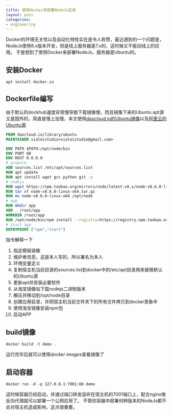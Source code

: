 ```yaml
---
title: 使用Docker来部署NodeJs应用
layout: post
categories:
- engineering
---
```


Docker的环境无关性以及自动化特性实在是令人称赞，最近遇到的一个问题是，NodeJs使用8.x版本开发，但是线上服务器是7.x的，这时候又不能动线上的应用。
于是想到了使用Docker来部署NodeJs，服务器是Ubuntu的。
## 安装Docker
```
apt install docker.io
```
## Dockerfile编写
由于默认的dockhub速度非常慢导致下载镜像慢，而且镜像下来的Ubuntu apt源又是国外的，简直是慢上加慢，本文使用[daocloud.io的Ubuntu镜像](https://www.daocloud.io/)以及[阿里云的Ubuntu源](http://mirrors.aliyun.com/)

```dockerfile
FROM daocloud.io/library/ubuntu
MAINTAINER xialeistudio<xialeistudio@gmail.com>

ENV PATH $PATH:/opt/node/bin
ENV PORT 80
ENV HOST 0.0.0.0
# prepare
ADD sources.list /etc/apt/sources.list
RUN apt update
RUN apt install wget gcc python git -y
# nodejs
RUN wget https://npm.taobao.org/mirrors/node/latest-v8.x/node-v8.6.0-linux-x64.tar.gz
RUN tar xf node-v8.6.0-linux-x64.tar.gz
RUN mv node-v8.6.0-linux-x64 /opt/node
# app
RUN mkdir app
ADD . /root/app
WORKDIR /root/app
RUN /opt/node/bin/npm install --registry=https://registry.npm.taobao.org
# start app
ENTRYPOINT ["npm","start"]
```
指令解释一下
1. 指定模板镜像
2. 维护者信息，这是本人写的，所以署名为本人
3. 环境变量定义
4. 复制宿主机当前目录的sources.list到docker中的/etc/apt目录用来替换默认的Ubuntu源
5. 更新apt并安装必要软件
6. 从淘宝镜像站下载nodejs二进制版本
7. 解压并移动到/opt/node目录
8. 创建应用目录，并把宿主机当前文件夹下的所有文件拷贝到docker景象中
9. 使用淘宝镜像安装npm包
10. 启动APP

## build镜像
```
docker build -t demo .
```
运行完毕后就可以使用*docker images*查看镜像了

## 启动容器
```
docker run -d -p 127.0.0.1:7001:80 demo
```
这时候容器已经启动，并通过端口转发监听在宿主机的7001端口上，配合nginx做反向代理就可以部署一个公网应用了。
不管你容器中部署何种版本的NodeJs都不会对宿主机造成影响，这点很重要。